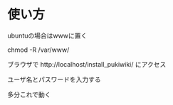 使い方
=====

ubuntuの場合はwwwに置く

chmod -R /var/www/

ブラウザで http://localhost/install_pukiwiki/ にアクセス

ユーザ名とパスワードを入力する

多分これで動く
